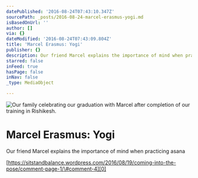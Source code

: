 ```yaml
---
datePublished: '2016-08-24T07:43:10.347Z'
sourcePath: _posts/2016-08-24-marcel-erasmus-yogi.md
isBasedOnUrl: ''
author: []
via: {}
dateModified: '2016-08-24T07:43:09.804Z'
title: 'Marcel Erasmus: Yogi'
publisher: {}
description: Our friend Marcel explains the importance of mind when practicing asana
starred: false
inFeed: true
hasPage: false
inNav: false
_type: MediaObject

---
```

![Our family celebrating our graduation with Marcel after completion of our training in Rishikesh.](https://the-grid-user-content.s3-us-west-2.amazonaws.com/766b268b-6596-4eb2-bf06-8230450196ac.jpg)

# Marcel Erasmus: Yogi

Our friend Marcel explains the importance of mind when practicing asana

[https://sitstandbalance.wordpress.com/2016/08/19/coming-into-the-pose/comment-page-1/\#comment-4][0]

[0]: https://sitstandbalance.wordpress.com/2016/08/19/coming-into-the-pose/comment-page-1/#comment-4
